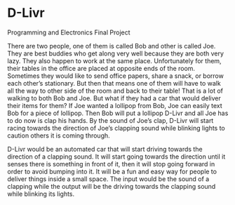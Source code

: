 # D-Livr
Programming and Electronics Final Project

There are two people, one of them is called Bob and other is called Joe. They are best buddies who get along very well because they are both very lazy. They also happen to work at the same place. Unfortunately for them, their tables in the office are placed at opposite ends of the room. Sometimes they would like to send office papers, share a snack, or borrow each other’s stationary. But then that means one of them will have to walk all the way to other side of the room and back to their table! That is a lot of walking to both Bob and Joe. But what if they had a car that would deliver their items for them? If Joe wanted a lollipop from Bob, Joe can easily text Bob for a piece of lollipop. Then Bob will put a lollipop D-Livr and all Joe has to do now is clap his hands. By the sound of Joe’s clap, D-Livr will start racing towards the direction of Joe’s clapping sound while blinking lights to caution others it is coming through.

D-Livr would be an automated car that will start driving towards the direction of a clapping sound. It will start going towards the direction until it senses there is something in front of it, then it will stop going forward in order to avoid bumping into it. It will be a fun and easy way for people to deliver things inside a small space. The input would be the sound of a clapping while the output will be the driving towards the clapping sound while blinking its lights.
